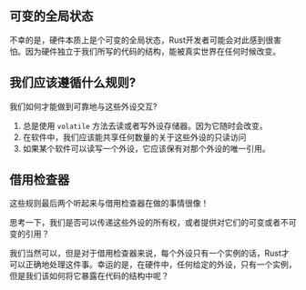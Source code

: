 ## 可变的全局状态

不幸的是，硬件本质上是个可变的全局状态，Rust开发者可能会对此感到很害怕。因为硬件独立于我们所写的代码的结构，能被真实世界在任何时候改变。

## 我们应该遵循什么规则?

我们如何才能做到可靠地与这些外设交互?

1. 总是使用 `volatile` 方法去读或者写外设存储器。因为它随时会改变。
2. 在软件中，我们应该能共享任何数量的关于这些外设的只读访问
3. 如果某个软件可以读写一个外设，它应该保有对那个外设的唯一引用。

## 借用检查器

这些规则最后两个听起来与借用检查器在做的事情很像！

思考一下，我们是否可以传递这些外设的所有权，或者提供对它们的可变或者不可变的引用？

我们当然可以，但是对于借用检查器来说，每个外设只有一个实例的话，Rust才可以正确地处理这件事。幸运的是，在硬件中，任何给定的外设，只有一个实例，但是我们该如何将它暴露在代码的结构中呢？
